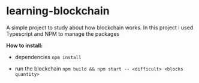 # learning-blockchain

A simple project to study about how blockchain works. In this project i used Typescript and NPM to manage the packages

**How to install:**

- dependencies
```npm install```

- run the blockchain
```npm build && npm start -- <difficult> <blocks quantity>```
